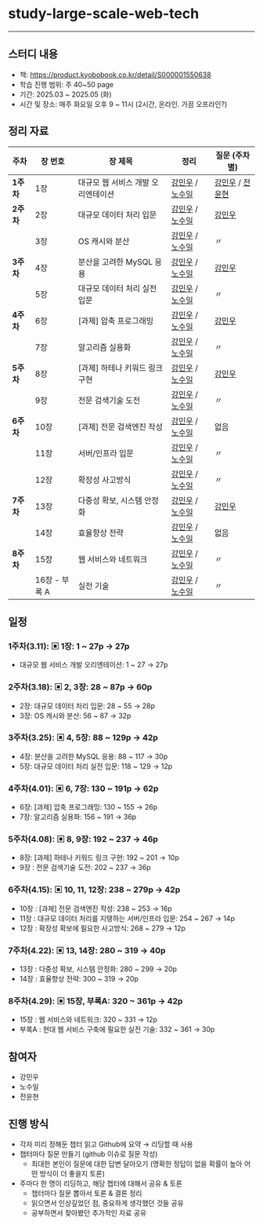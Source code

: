 # study-large-scale-web-tech
---

## 스터디 내용

- 책: https://product.kyobobook.co.kr/detail/S000001550638
- 학습 진행 범위: 주 40~50 page
- 기간: 2025.03 ~ 2025.05 (화)
- 시간 및 장소: 매주 화요일 오후 9 ~ 11시 (2시간, 온라인. 가끔 오프라인?)

## 정리 자료
| **주차** | **장 번호** | **장 제목** | **정리** | **질문 (주차별)** |
| --- | --- | --- | --- | --- |
| **1주차** | 1장 | 대규모 웹 서비스 개발 오리엔테이션 | [강민우](https://github.com/Recipers/study-large-scale-web-tech/blob/main/01%EC%9E%A5%20-%20%EB%8C%80%EA%B7%9C%EB%AA%A8%20%EC%9B%B9%20%EC%84%9C%EB%B9%84%EC%8A%A4%20%EA%B0%9C%EB%B0%9C%20%EC%98%A4%EB%A6%AC%EC%97%94%ED%85%8C%EC%9D%B4%EC%85%98/01-%EA%B0%95%EB%AF%BC%EC%9A%B0.md) / [노수일](https://github.com/Recipers/study-large-scale-web-tech/blob/main/01%EC%9E%A5%20-%20%EB%8C%80%EA%B7%9C%EB%AA%A8%20%EC%9B%B9%20%EC%84%9C%EB%B9%84%EC%8A%A4%20%EA%B0%9C%EB%B0%9C%20%EC%98%A4%EB%A6%AC%EC%97%94%ED%85%8C%EC%9D%B4%EC%85%98/01-%EB%85%B8%EC%88%98%EC%9D%BC.md) | [강민우](https://github.com/Recipers/study-large-scale-web-tech/issues/1) / [전윤현](https://github.com/Recipers/study-large-scale-web-tech/issues/2) |
| **2주차** | 2장 | 대규모 데이터 처리 입문 | [강민우](https://github.com/Recipers/study-large-scale-web-tech/blob/main/02%EC%9E%A5%20-%20%EB%8C%80%EA%B7%9C%EB%AA%A8%20%EB%8D%B0%EC%9D%B4%ED%84%B0%20%EC%B2%98%EB%A6%AC%20%EC%9E%85%EB%AC%B8/02-%EA%B0%95%EB%AF%BC%EC%9A%B0.md) / [노수일](https://github.com/Recipers/study-large-scale-web-tech/blob/main/02%EC%9E%A5%20-%20%EB%8C%80%EA%B7%9C%EB%AA%A8%20%EB%8D%B0%EC%9D%B4%ED%84%B0%20%EC%B2%98%EB%A6%AC%20%EC%9E%85%EB%AC%B8/02-%EB%85%B8%EC%88%98%EC%9D%BC.md) | [강민우](https://github.com/Recipers/study-large-scale-web-tech/issues/3) |
|  | 3장 | OS 캐시와 분산 | [강민우](https://github.com/Recipers/study-large-scale-web-tech/blob/main/03%EC%9E%A5%20-%20OS%20%EC%BA%90%EC%8B%9C%EC%99%80%20%EB%B6%84%EC%82%B0/03-%EA%B0%95%EB%AF%BC%EC%9A%B0.md) / [노수일](https://github.com/Recipers/study-large-scale-web-tech/blob/main/03%EC%9E%A5%20-%20OS%20%EC%BA%90%EC%8B%9C%EC%99%80%20%EB%B6%84%EC%82%B0/03-%EB%85%B8%EC%88%98%EC%9D%BC.md) | 〃 |
| **3주차** | 4장 | 분산을 고려한 MySQL 응용 | [강민우](https://github.com/Recipers/study-large-scale-web-tech/blob/main/04%EC%9E%A5%20-%20%EB%B6%84%EC%82%B0%EC%9D%84%20%EA%B3%A0%EB%A0%A4%ED%95%9C%20MySQL%20%EC%9A%B4%EC%9A%A9/04-%EA%B0%95%EB%AF%BC%EC%9A%B0.md) / [노수일](https://github.com/Recipers/study-large-scale-web-tech/blob/main/04%EC%9E%A5%20-%20%EB%B6%84%EC%82%B0%EC%9D%84%20%EA%B3%A0%EB%A0%A4%ED%95%9C%20MySQL%20%EC%9A%B4%EC%9A%A9/04-%EB%85%B8%EC%88%98%EC%9D%BC.md) | [강민우](https://github.com/Recipers/study-large-scale-web-tech/issues/4) |
|  | 5장 | 대규모 데이터 처리 실전 입문 | [강민우](https://github.com/Recipers/study-large-scale-web-tech/blob/main/05%EC%9E%A5%20-%20%EB%8C%80%EA%B7%9C%EB%AA%A8%20%EB%8D%B0%EC%9D%B4%ED%84%B0%20%EC%B2%98%EB%A6%AC%20%EC%8B%A4%EC%A0%84%20%EC%9E%85%EB%AC%B8/05-%EA%B0%95%EB%AF%BC%EC%9A%B0.md) / [노수일](https://github.com/Recipers/study-large-scale-web-tech/blob/main/05%EC%9E%A5%20-%20%EB%8C%80%EA%B7%9C%EB%AA%A8%20%EB%8D%B0%EC%9D%B4%ED%84%B0%20%EC%B2%98%EB%A6%AC%20%EC%8B%A4%EC%A0%84%20%EC%9E%85%EB%AC%B8/05-%EB%85%B8%EC%88%98%EC%9D%BC.md) | 〃 |
| **4주차** | 6장 | [과제] 압축 프로그래밍 | [강민우](https://github.com/Recipers/study-large-scale-web-tech/blob/main/06%EC%9E%A5%20-%20(%EA%B3%BC%EC%A0%9C)%20%EC%95%95%EC%B6%95%20%ED%94%84%EB%A1%9C%EA%B7%B8%EB%9E%98%EB%B0%8D/06-%EA%B0%95%EB%AF%BC%EC%9A%B0.md) / [노수일](https://github.com/Recipers/study-large-scale-web-tech/blob/main/06%EC%9E%A5%20-%20(%EA%B3%BC%EC%A0%9C)%20%EC%95%95%EC%B6%95%20%ED%94%84%EB%A1%9C%EA%B7%B8%EB%9E%98%EB%B0%8D/06-%EB%85%B8%EC%88%98%EC%9D%BC.md) | [강민우](https://github.com/Recipers/study-large-scale-web-tech/issues/5) |
|  | 7장 | 알고리즘 실용화 | [강민우](https://github.com/Recipers/study-large-scale-web-tech/blob/main/07%EC%9E%A5%20-%20%EC%95%8C%EA%B3%A0%EB%A6%AC%EC%A6%98%20%EC%8B%A4%EC%9A%A9%ED%99%94/07-%EA%B0%95%EB%AF%BC%EC%9A%B0.md) / [노수일](https://github.com/Recipers/study-large-scale-web-tech/blob/main/07%EC%9E%A5%20-%20%EC%95%8C%EA%B3%A0%EB%A6%AC%EC%A6%98%20%EC%8B%A4%EC%9A%A9%ED%99%94/07-%EB%85%B8%EC%88%98%EC%9D%BC.md) | 〃 |
| **5주차** | 8장 | [과제] 하테나 키워드 링크 구현 | [강민우](https://github.com/Recipers/study-large-scale-web-tech/blob/main/08%EC%9E%A5%20-%20(%EA%B3%BC%EC%A0%9C)%20%ED%95%98%ED%85%8C%EB%82%98%20%ED%82%A4%EC%9B%8C%EB%93%9C%20%EB%A7%81%ED%81%AC%20%EA%B5%AC%ED%98%84/08-%EA%B0%95%EB%AF%BC%EC%9A%B0.md) / [노수일](https://github.com/Recipers/study-large-scale-web-tech/blob/main/08%EC%9E%A5%20-%20(%EA%B3%BC%EC%A0%9C)%20%ED%95%98%ED%85%8C%EB%82%98%20%ED%82%A4%EC%9B%8C%EB%93%9C%20%EB%A7%81%ED%81%AC%20%EA%B5%AC%ED%98%84/08-%EB%85%B8%EC%88%98%EC%9D%BC.md) | [강민우](https://github.com/Recipers/study-large-scale-web-tech/issues/6) |
|  | 9장 | 전문 검색기술 도전 | [강민우](https://github.com/Recipers/study-large-scale-web-tech/blob/main/09%EC%9E%A5%20-%20%EC%A0%84%EB%AC%B8%20%EA%B2%80%EC%83%89%EA%B8%B0%EC%88%A0%20%EB%8F%84%EC%A0%84/09-%EA%B0%95%EB%AF%BC%EC%9A%B0.md) / [노수일](https://github.com/Recipers/study-large-scale-web-tech/blob/main/09%EC%9E%A5%20-%20%EC%A0%84%EB%AC%B8%20%EA%B2%80%EC%83%89%EA%B8%B0%EC%88%A0%20%EB%8F%84%EC%A0%84/09-%EB%85%B8%EC%88%98%EC%9D%BC.md) | 〃 |
| **6주차** | 10장 | [과제] 전문 검색엔진 작성 | [강민우](https://github.com/Recipers/study-large-scale-web-tech/blob/main/10%EC%9E%A5%20-%20(%EA%B3%BC%EC%A0%9C)%20%EC%A0%84%EB%AC%B8%20%EA%B2%80%EC%83%89%EC%97%94%EC%A7%84%20%EC%9E%91%EC%84%B1/10-%EA%B0%95%EB%AF%BC%EC%9A%B0.md) / [노수일](https://github.com/Recipers/study-large-scale-web-tech/blob/main/10%EC%9E%A5%20-%20(%EA%B3%BC%EC%A0%9C)%20%EC%A0%84%EB%AC%B8%20%EA%B2%80%EC%83%89%EC%97%94%EC%A7%84%20%EC%9E%91%EC%84%B1/10-%EB%85%B8%EC%88%98%EC%9D%BC.md) | 없음 |
|  | 11장 | 서버/인프라 입문 | [강민우](https://github.com/Recipers/study-large-scale-web-tech/blob/main/11%EC%9E%A5%20-%20%EB%8C%80%EA%B7%9C%EB%AA%A8%20%EB%8D%B0%EC%9D%B4%ED%84%B0%20%EC%B2%98%EB%A6%AC%EB%A5%BC%20%EC%A7%80%ED%83%B1%ED%95%98%EB%8A%94%20%EC%84%9C%EB%B2%84/11-%EA%B0%95%EB%AF%BC%EC%9A%B0.md) / [노수일](https://github.com/Recipers/study-large-scale-web-tech/blob/main/11%EC%9E%A5%20-%20%EB%8C%80%EA%B7%9C%EB%AA%A8%20%EB%8D%B0%EC%9D%B4%ED%84%B0%20%EC%B2%98%EB%A6%AC%EB%A5%BC%20%EC%A7%80%ED%83%B1%ED%95%98%EB%8A%94%20%EC%84%9C%EB%B2%84/11-%EB%85%B8%EC%88%98%EC%9D%BC.md) | 〃 |
|  | 12장 | 확장성 사고방식 | [강민우](https://github.com/Recipers/study-large-scale-web-tech/blob/main/12%EC%9E%A5%20-%20%ED%99%95%EC%9E%A5%EC%84%B1%20%ED%99%95%EB%B3%B4%EC%97%90%20%ED%95%84%EC%9A%94%ED%95%9C%20%EC%82%AC%EA%B3%A0%EB%B0%A9%EC%8B%9D/12-%EA%B0%95%EB%AF%BC%EC%9A%B0.md) / [노수일](https://github.com/Recipers/study-large-scale-web-tech/blob/main/12%EC%9E%A5%20-%20%ED%99%95%EC%9E%A5%EC%84%B1%20%ED%99%95%EB%B3%B4%EC%97%90%20%ED%95%84%EC%9A%94%ED%95%9C%20%EC%82%AC%EA%B3%A0%EB%B0%A9%EC%8B%9D/12-%EB%85%B8%EC%88%98%EC%9D%BC.md) | 〃 |
| **7주차** | 13장 | 다중성 확보, 시스템 안정화 | [강민우](https://github.com/Recipers/study-large-scale-web-tech/blob/main/13%EC%9E%A5%20-%20%20%EB%8B%A4%EC%A4%91%EC%84%B1%20%ED%99%95%EB%B3%B4%2C%20%EC%8B%9C%EC%8A%A4%ED%85%9C%20%EC%95%88%EC%A0%95%ED%99%94/13-%EA%B0%95%EB%AF%BC%EC%9A%B0.md) / [노수일](https://github.com/Recipers/study-large-scale-web-tech/blob/main/13%EC%9E%A5%20-%20%20%EB%8B%A4%EC%A4%91%EC%84%B1%20%ED%99%95%EB%B3%B4%2C%20%EC%8B%9C%EC%8A%A4%ED%85%9C%20%EC%95%88%EC%A0%95%ED%99%94/13-%EB%85%B8%EC%88%98%EC%9D%BC.md)  | [강민우](https://github.com/Recipers/study-large-scale-web-tech/issues/7) |
|  | 14장 | 효율향상 전략 | [강민우](https://github.com/Recipers/study-large-scale-web-tech/blob/main/14%EC%9E%A5%20-%20%ED%9A%A8%EC%9C%A8%ED%96%A5%EC%83%81%20%EC%A0%84%EB%9E%B5/14-%EA%B0%95%EB%AF%BC%EC%9A%B0.md) / [노수일](https://github.com/Recipers/study-large-scale-web-tech/blob/main/14%EC%9E%A5%20-%20%ED%9A%A8%EC%9C%A8%ED%96%A5%EC%83%81%20%EC%A0%84%EB%9E%B5/14-%EB%85%B8%EC%88%98%EC%9D%BC.md)  | 없음 |
| **8주차** | 15장 | 웹 서비스와 네트워크 | [강민우](https://github.com/Recipers/study-large-scale-web-tech/blob/main/15%EC%9E%A5%20-%20%EC%9B%B9%20%EC%84%9C%EB%B9%84%EC%8A%A4%EC%99%80%20%EB%84%A4%ED%8A%B8%EC%9B%8C%ED%81%AC/15-%EA%B0%95%EB%AF%BC%EC%9A%B0.md) / [노수일](https://github.com/Recipers/study-large-scale-web-tech/blob/main/15%EC%9E%A5%20-%20%EC%9B%B9%20%EC%84%9C%EB%B9%84%EC%8A%A4%EC%99%80%20%EB%84%A4%ED%8A%B8%EC%9B%8C%ED%81%AC/15-%EB%85%B8%EC%88%98%EC%9D%BC.md)  | 〃 |
|  | 16장 - 부록 A | 실전 기술 | [강민우](https://github.com/Recipers/study-large-scale-web-tech/blob/main/16%EC%9E%A5%20-%20%EB%B6%80%EB%A1%9DA%20(%ED%98%84%EB%8C%80%20%EC%9B%B9%20%EC%84%9C%EB%B9%84%EC%8A%A4%20%EA%B5%AC%EC%B6%95%EC%97%90%20%ED%95%84%EC%9A%94%ED%95%9C%20%EC%8B%A4%EC%A0%84%20%EA%B8%B0%EC%88%A0)/16-%EA%B0%95%EB%AF%BC%EC%9A%B0.md) / [노수일](https://github.com/Recipers/study-large-scale-web-tech/blob/main/16%EC%9E%A5%20-%20%EB%B6%80%EB%A1%9DA%20(%ED%98%84%EB%8C%80%20%EC%9B%B9%20%EC%84%9C%EB%B9%84%EC%8A%A4%20%EA%B5%AC%EC%B6%95%EC%97%90%20%ED%95%84%EC%9A%94%ED%95%9C%20%EC%8B%A4%EC%A0%84%20%EA%B8%B0%EC%88%A0)/16-%EB%85%B8%EC%88%98%EC%9D%BC.md)  | 〃 |

## 일정

### 1주차(3.11): ▣ 1장: 1 ~ 27p → 27p

- 대규모 웹 서비스 개발 오리엔테이션: 1 ~ 27  → 27p

### 2주차(3.18): ▣ 2, 3장: 28 ~ 87p → 60p

- 2장: 대규모 데이터 처리 입문: 28 ~ 55 → 28p
- 3장: OS 캐시와 분산: 56 ~ 87 → 32p

### 3주차(3.25): ▣ 4, 5장: 88 ~ 129p → 42p

- 4장: 분산을 고려한 MySQL 응용: 88 ~ 117 → 30p
- 5장: 대규모 데이터 처리 실전 입문: 118 ~ 129 → 12p

### 4주차(4.01): ▣ 6, 7장: 130 ~ 191p → 62p

- 6장: [과제] 압축 프로그래밍: 130 ~ 155 → 26p
- 7장: 알고리즘 실용화: 156 ~ 191 → 36p

### 5주차(4.08): ▣ 8, 9장: 192 ~ 237 → 46p

- 8장: [과제] 하테나 키워드 링크 구현: 192 ~ 201 → 10p
- 9장 : 전문 검색기술 도전: 202 ~ 237 → 36p

### 6주차(4.15): ▣ 10, 11, 12장: 238 ~ 279p → 42p

- 10장 : [과제] 전문 검색엔진 작성: 238 ~ 253 → 16p
- 11장 : 대규모 데이터 처리를 지탱하는 서버/인프라 입문: 254 ~ 267 → 14p
- 12장 : 확장성 확보에 필요한 사고방식: 268 ~ 279 → 12p

### 7주차(4.22): ▣ 13, 14장: 280 ~ 319 → 40p

- 13장 : 다중성 확보, 시스템 안정화: 280 ~ 299 → 20p
- 14장 : 효율향상 전략: 300 ~ 319 → 20p

### 8주차(4.29): ▣ 15장, 부록A: 320 ~ 361p → 42p

- 15장 : 웹 서비스와 네트워크: 320 ~ 331 → 12p
- 부록A : 현대 웹 서비스 구축에 필요한 실전 기술: 332 ~ 361 → 30p

## 참여자

- 강민우
- 노수일
- 전윤현

## 진행 방식

- 각자 미리 정해둔 챕터 읽고 Github에 요약 → 리딩할 때 사용
- 챕터마다 질문 만들기 (github 이슈로 질문 작성)
    - 최대한 본인이 질문에 대한 답변 달아오기 (명확한 정답이 없을 확률이 높아 어떤 방식이 더 좋을지 토론)
- 주마다 한 명이 리딩하고, 해당 챕터에 대해서 공유 & 토론
    - 챕터마다 질문 뽑아서 토론 & 결론 정리
    - 읽으면서 인상깊었던 점, 중요하게 생각했던 것들 공유
    - 공부하면서 찾아봤던 추가적인 자료 공유
